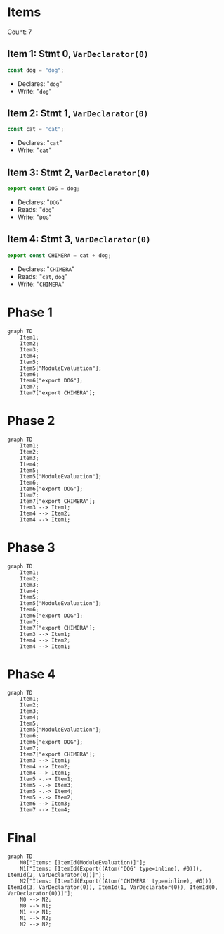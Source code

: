 # Items

Count: 7

## Item 1: Stmt 0, `VarDeclarator(0)`

```js
const dog = "dog";
```

- Declares: "`dog`"
- Write: "`dog`"

## Item 2: Stmt 1, `VarDeclarator(0)`

```js
const cat = "cat";
```

- Declares: "`cat`"
- Write: "`cat`"

## Item 3: Stmt 2, `VarDeclarator(0)`

```js
export const DOG = dog;
```

- Declares: "`DOG`"
- Reads: "`dog`"
- Write: "`DOG`"

## Item 4: Stmt 3, `VarDeclarator(0)`

```js
export const CHIMERA = cat + dog;
```

- Declares: "`CHIMERA`"
- Reads: "`cat`, `dog`"
- Write: "`CHIMERA`"

# Phase 1

```mermaid
graph TD
    Item1;
    Item2;
    Item3;
    Item4;
    Item5;
    Item5["ModuleEvaluation"];
    Item6;
    Item6["export DOG"];
    Item7;
    Item7["export CHIMERA"];
```

# Phase 2

```mermaid
graph TD
    Item1;
    Item2;
    Item3;
    Item4;
    Item5;
    Item5["ModuleEvaluation"];
    Item6;
    Item6["export DOG"];
    Item7;
    Item7["export CHIMERA"];
    Item3 --> Item1;
    Item4 --> Item2;
    Item4 --> Item1;
```

# Phase 3

```mermaid
graph TD
    Item1;
    Item2;
    Item3;
    Item4;
    Item5;
    Item5["ModuleEvaluation"];
    Item6;
    Item6["export DOG"];
    Item7;
    Item7["export CHIMERA"];
    Item3 --> Item1;
    Item4 --> Item2;
    Item4 --> Item1;
```

# Phase 4

```mermaid
graph TD
    Item1;
    Item2;
    Item3;
    Item4;
    Item5;
    Item5["ModuleEvaluation"];
    Item6;
    Item6["export DOG"];
    Item7;
    Item7["export CHIMERA"];
    Item3 --> Item1;
    Item4 --> Item2;
    Item4 --> Item1;
    Item5 -.-> Item1;
    Item5 -.-> Item3;
    Item5 -.-> Item4;
    Item5 -.-> Item2;
    Item6 --> Item3;
    Item7 --> Item4;
```

# Final

```mermaid
graph TD
    N0["Items: [ItemId(ModuleEvaluation)]"];
    N1["Items: [ItemId(Export((Atom('DOG' type=inline), #0))), ItemId(2, VarDeclarator(0))]"];
    N2["Items: [ItemId(Export((Atom('CHIMERA' type=inline), #0))), ItemId(3, VarDeclarator(0)), ItemId(1, VarDeclarator(0)), ItemId(0, VarDeclarator(0))]"];
    N0 --> N2;
    N0 --> N1;
    N1 --> N1;
    N1 --> N2;
    N2 --> N2;
```
